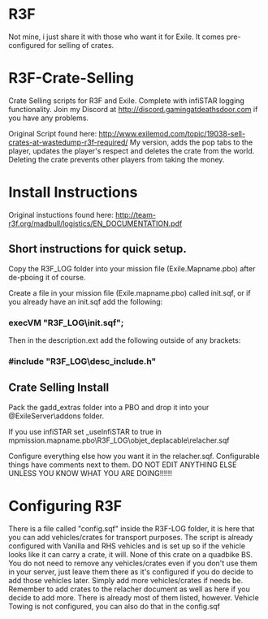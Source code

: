 # R3F
Not mine, i just share it with those who want it for Exile.
It comes pre-configured for selling of crates.

# R3F-Crate-Selling
Crate Selling scripts for R3F and Exile. Complete with infiSTAR logging functionality. Join my Discord at http://discord.gamingatdeathsdoor.com if you have any problems.

Original Script found here: http://www.exilemod.com/topic/19038-sell-crates-at-wastedump-r3f-required/ My version, adds the pop tabs to the player, updates the player's respect and deletes the crate from the world. Deleting the crate prevents other players from taking the money.

# Install Instructions
Original instuctions found here:
http://team-r3f.org/madbull/logistics/EN_DOCUMENTATION.pdf

## Short instructions for quick setup.
Copy the R3F_LOG folder into your mission file (Exile.Mapname.pbo) after de-pboing it of course.

Create a file in your mission file (Exile.mapname.pbo) called init.sqf, or if you already have an init.sqf add the following:
### execVM "R3F_LOG\init.sqf";

Then in the description.ext add the following outside of any brackets:
### #include "R3F_LOG\desc_include.h"

## Crate Selling Install
Pack the gadd_extras folder into a PBO and drop it into your @ExileServer\addons folder.

If you use infiSTAR set _useInfiSTAR to true in mpmission.mapname.pbo\R3F_LOG\objet_deplacable\relacher.sqf

Configure everything else how you want it in the relacher.sqf. Configurable things have comments next to them. DO NOT EDIT ANYTHING ELSE UNLESS YOU KNOW WHAT YOU ARE DOING!!!!!!

# Configuring R3F
There is a file called "config.sqf" inside the R3F-LOG folder, it is here that you can add vehicles/crates for transport purposes. The script is already configured with Vanilla and RHS vehicles and is set up so if the vehicle looks like it can carry a crate, it will. None of this crate on a quadbike BS.
You do not need to remove any vehicles/crates even if you don't use them in your server, just leave them there as it's configured if you do decide to add those vehicles later.
Simply add more vehicles/crates if needs be. Remember to add crates to the relacher document as well as here if you decide to add more. There is already most of them listed, however. 
Vehicle Towing is not configured, you can also do that in the config.sqf
